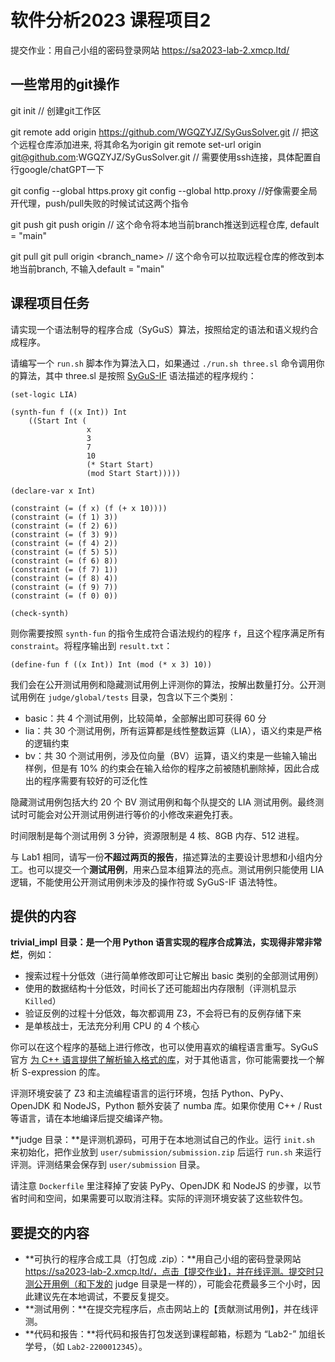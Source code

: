 # 软件分析2023 课程项目2

提交作业：用自己小组的密码登录网站 https://sa2023-lab-2.xmcp.ltd/

## 一些常用的git操作
git init
// 创建git工作区

git remote add origin https://github.com/WGQZYJZ/SyGusSolver.git
// 把这个远程仓库添加进来, 将其命名为origin
git remote set-url origin git@github.com:WGQZYJZ/SyGusSolver.git
// 需要使用ssh连接，具体配置自行google/chatGPT一下

git config --global https.proxy
git config --global http.proxy
//好像需要全局开代理，push/pull失败的时候试试这两个指令

git push 
git push origin <branch-name>
// 这个命令将本地当前branch推送到远程仓库<branch-name>, default = "main"

git pull
git pull origin <branch_name>
// 这个命令可以拉取远程仓库<branch-name>的修改到本地当前branch, 不输入default = "main"

## 课程项目任务

请实现一个语法制导的程序合成（SyGuS）算法，按照给定的语法和语义规约合成程序。

请编写一个 `run.sh` 脚本作为算法入口，如果通过 `./run.sh three.sl` 命令调用你的算法，其中 three.sl 是按照 [SyGuS-IF](https://sygus-org.github.io/language/) 语法描述的程序规约：

```
(set-logic LIA)

(synth-fun f ((x Int)) Int
    ((Start Int (
                 x
                 3
                 7
                 10
                 (* Start Start)
                 (mod Start Start)))))

(declare-var x Int)

(constraint (= (f x) (f (+ x 10))))
(constraint (= (f 1) 3))
(constraint (= (f 2) 6))
(constraint (= (f 3) 9))
(constraint (= (f 4) 2))
(constraint (= (f 5) 5))
(constraint (= (f 6) 8))
(constraint (= (f 7) 1))
(constraint (= (f 8) 4))
(constraint (= (f 9) 7))
(constraint (= (f 0) 0))

(check-synth)
```

则你需要按照 `synth-fun` 的指令生成符合语法规约的程序 `f`，且这个程序满足所有 `constraint`。将程序输出到 `result.txt`：

```
(define-fun f ((x Int)) Int (mod (* x 3) 10))
```

我们会在公开测试用例和隐藏测试用例上评测你的算法，按解出数量打分。公开测试用例在 `judge/global/tests` 目录，包含以下三个类别：

- basic：共 4 个测试用例，比较简单，全部解出即可获得 60 分
- lia：共 30 个测试用例，所有运算都是线性整数运算（LIA），语义约束是严格的逻辑约束
- bv：共 30 个测试用例，涉及位向量（BV）运算，语义约束是一些输入输出样例，但是有 10% 的约束会在输入给你的程序之前被随机删除掉，因此合成出的程序需要有较好的可泛化性

隐藏测试用例包括大约 20 个 BV 测试用例和每个队提交的 LIA 测试用例。最终测试时可能会对公开测试用例进行等价的小修改来避免打表。

时间限制是每个测试用例 3 分钟，资源限制是 4 核、8GB 内存、512 进程。

与 Lab1 相同，请写一份**不超过两页的报告**，描述算法的主要设计思想和小组内分工。也可以提交一个**测试用例**，用来凸显本组算法的亮点。测试用例只能使用 LIA 逻辑，不能使用公开测试用例未涉及的操作符或 SyGuS-IF 语法特性。



## 提供的内容

**trivial_impl 目录：**是一个用 Python 语言实现的程序合成算法，实现得**非常非常烂**，例如：

- 搜索过程十分低效（进行简单修改即可让它解出 basic 类别的全部测试用例）
- 使用的数据结构十分低效，时间长了还可能超出内存限制（评测机显示 `Killed`）
- 验证反例的过程十分低效，每次都调用 Z3，不会将已有的反例存储下来
- 是单核战士，无法充分利用 CPU 的 4 个核心

你可以在这个程序的基础上进行修改，也可以使用喜欢的编程语言重写。SyGuS 官方 [为 C++ 语言提供了解析输入格式的库](https://github.com/sygus-tools/synthlib2parser)，对于其他语言，你可能需要找一个解析 S-expression 的库。

评测环境安装了 Z3 和主流编程语言的运行环境，包括 Python、PyPy、OpenJDK 和 NodeJS，Python 额外安装了 numba 库。如果你使用 C++ / Rust 等语言，请在本地编译后提交编译产物。



**judge 目录：**是评测机源码，可用于在本地测试自己的作业。运行 `init.sh` 来初始化，把作业放到 `user/submission/submission.zip` 后运行 `run.sh` 来运行评测。评测结果会保存到 `user/submission` 目录。

请注意 `Dockerfile` 里注释掉了安装 PyPy、OpenJDK 和 NodeJS 的步骤，以节省时间和空间，如果需要可以取消注释。实际的评测环境安装了这些软件包。



## 要提交的内容

- **可执行的程序合成工具（打包成 .zip）：**用自己小组的密码登录网站 https://sa2023-lab-2.xmcp.ltd/，点击【提交作业】，并在线评测。提交时只测公开用例（和下发的 judge 目录是一样的），可能会花费最多三个小时，因此建议先在本地调试，不要反复提交。
- **测试用例：**在提交完程序后，点击网站上的【贡献测试用例】，并在线评测。
- **代码和报告：**将代码和报告打包发送到课程邮箱，标题为 “Lab2-” 加组长学号，（如 `Lab2-2200012345`）。
